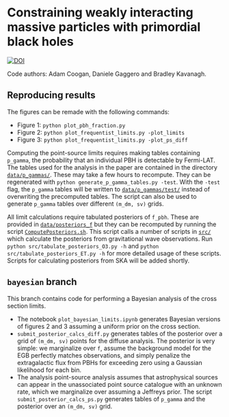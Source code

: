 # Constraining weakly interacting massive particles with primordial black holes

[![DOI](https://zenodo.org/badge/169754838.svg)](https://zenodo.org/badge/latestdoi/169754838)

Code authors: Adam Coogan, Daniele Gaggero and Bradley Kavanagh.

## Reproducing results

The figures can be remade with the following commands:

* Figure 1: `python plot_pbh_fraction.py`
* Figure 2: `python plot_frequentist_limits.py -plot_limits`
* Figure 3: `python plot_frequentist_limits.py -plot_ps_diff`

Computing the point-source limits requires making tables containing `p_gamma`, the probability that an individual PBH is detectable by Fermi-LAT. The tables used for the analysis in the paper are contained in the directory [`data/p_gammas/`](data/p_gammas/). These may take a few hours to recompute. They can be regenerated with `python generate_p_gamma_tables.py -test`. With the `-test` flag, the `p_gamma` tables will be written to [`data/p_gammas/test/`](data/p_gammas/test/) instead of overwriting the precomputed tables. The script can also be used to generate `p_gamma` tables over different `(m_dm, sv)` grids.

All limit calculations require tabulated posteriors of `f_pbh`. These are provided in [`data/posteriors_f`](data/posteriors_f/) but they can be recomputed by running the script [`ComputePosteriors.sh`](ComputePosteriors.sh). This script calls a number of scripts in [`src/`](src/) which calculate the posteriors from gravitational wave observations. Run `python src/tabulate_posteriors_O3.py -h` and `python src/tabulate_posteriors_ET.py -h` for more detailed usage of these scripts. Scripts for calculating posteriors from SKA will be added shortly.


## `bayesian` branch

This branch contains code for performing a Bayesian analysis of the cross section limits.
* The notebook `plot_bayesian_limits.ipynb` generates Bayesian versions of figures 2 and 3 assuming a uniform prior on the cross section.
* `submit_posterior_calcs_diff.py` generates tables of the posterior over a grid of `(m_dm, sv)` points for the diffuse analysis. The posterior is very simple: we marginalize over `f`, assume the background model for the EGB perfectly matches observations, and simply penalize the extragalactic flux from PBHs for exceeding zero using a Gaussian likelihood for each bin.
* The analysis point-source analysis assumes that astrophysical sources can appear in the unassociated point source catalogue with an unknown rate, which we marginalize over assuming a Jeffreys prior. The script `submit_posterior_calcs_ps.py` generates tables of `p_gamma` and the posterior over an `(m_dm, sv)` grid.
